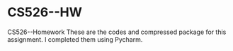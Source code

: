 # CS526--HW
CS526--Homework
These are the codes and compressed package for this assignment. I completed them using Pycharm.

